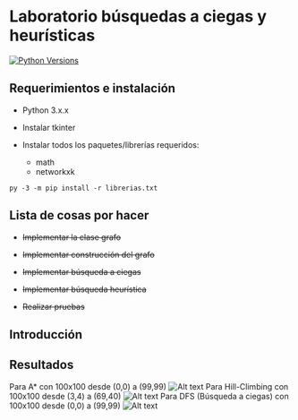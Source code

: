 # Laboratorio búsquedas a ciegas y heurísticas

[![Python Versions](https://img.shields.io/badge/python-3.6%20%7C%203.7%20%7C%203.8-blue)](https://www.python.org/downloads/release/python-382/)

## Requerimientos e instalación

- Python 3.x.x

- Instalar tkinter

- Instalar todos los paquetes/librerías requeridos:
  
  - math
  - networkxk

`py -3 -m pip install -r librerias.txt`

## Lista de cosas por hacer

- ~~Implementar la clase grafo~~

- ~~Implementar construcción del grafo~~

- ~~Implementar búsqueda a ciegas~~

- ~~Implementar búsqueda heurística~~

- ~~Realizar pruebas~~

## Introducción

## Resultados
Para A* con 100x100 desde (0,0) a (99,99)
![Alt text](https://github.com/rafaelcanoguitton/Inteligencia-Artificial/blob/master/Lab_01/Imagenes/A_star_.png)
Para Hill-Climbing con 100x100 desde (3,4) a (69,40)
![Alt text](https://github.com/rafaelcanoguitton/Inteligencia-Artificial/blob/master/Lab_01/Imagenes/Hill_Climbing.png)
Para DFS (Búsqueda a ciegas) con 100x100 desde (0,0) a (99,99)
![Alt text](https://github.com/rafaelcanoguitton/Inteligencia-Artificial/blob/master/Lab_01/Imagenes/DFS.png)
